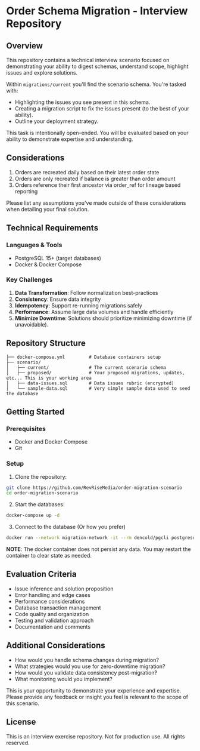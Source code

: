 # Order Schema Migration - Interview Repository

## Overview

This repository contains a technical interview scenario focused on demonstrating your ability to digest schemas, understand scope, highlight issues and explore solutions. 

Within `migrations/current` you'll find the scenario schema. You're tasked with:

- Highlighting the issues you see present in this schema.
- Creating a migration script to fix the issues present (to the best of your ability).
- Outline your deployment strategy.

This task is intentionally open-ended. You will be evaluated based on your ability to demonstrate expertise and understanding.

## Considerations
1. Orders are recreated daily based on their latest order state
2. Orders are only recreated if balance is greater than order amount
3. Orders reference their first ancestor via order_ref for lineage based reporting

Please list any assumptions you've made outside of these considerations when detailing your final solution.

## Technical Requirements
### Languages & Tools
- PostgreSQL 15+ (target databases)
- Docker & Docker Compose

### Key Challenges
1. **Data Transformation**: Follow normalization best-practices
2. **Consistency**: Ensure data integrity
3. **Idempotency**: Support re-running migrations safely
4. **Performance**: Assume large data volumes and handle efficiently
5. **Minimize Downtime**: Solutions should prioritize minimizing downtime (if unavoidable).

## Repository Structure

```
├── docker-compose.yml         # Database containers setup
├── scenario/
│   ├── current/               # The current scenario schema
│   ├── proposed/              # Your proposed migrations, updates, etc... This is your working area
│   ├── data-issues.sql        # Data issues rubric (encrypted)
│   └── sample-data.sql        # Very simple sample data used to seed the database
```

## Getting Started
### Prerequisites
- Docker and Docker Compose
- Git

### Setup
1. Clone the repository:
```bash
git clone https://github.com/RevRiseMedia/order-migration-scenario
cd order-migration-scenario
```

2. Start the databases:
```bash
docker-compose up -d
```

3. Connect to the database (Or how you prefer)
```bash
docker run --network migration-network -it --rm dencold/pgcli postgresql://postgres:postgrespassword@service-db:5432/order_migration
```

**NOTE**: The docker container does not persist any data. You may restart the container to clear state as needed.

## Evaluation Criteria
- Issue inference and solution proposition
- Error handling and edge cases
- Performance considerations
- Database transaction management
- Code quality and organization
- Testing and validation approach
- Documentation and comments

## Additional Considerations
- How would you handle schema changes during migration?
- What strategies would you use for zero-downtime migration?
- How would you validate data consistency post-migration?
- What monitoring would you implement?

This is your opportunity to demonstrate your experience and expertise. Please provide any feedback or insight you feel is relevant to the scope of this scenario.

## License
This is an interview exercise repository. Not for production use. All rights reserved.